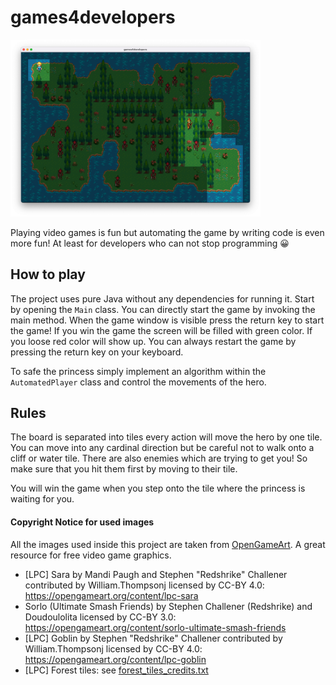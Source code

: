 # games4developers

<img src="/doc/preview.png" alt="Game Preview" width="400">

Playing video games is fun but automating the game by writing code is even more fun! 
At least for developers who can not stop programming :grinning:

## How to play
The project uses pure Java without any dependencies for running it. Start by opening the `Main` class.
You can directly start the game by invoking the main method. When the game window is visible press the
return key to start the game! If you win the game the screen will be filled with green color. If you
loose red color will show up. You can always restart the game by pressing the return key on your keyboard.

To safe the princess simply implement an algorithm within the `AutomatedPlayer` class and control
the movements of the hero. 

## Rules
The board
is separated into tiles every action will move the hero by one tile. You can move into any cardinal direction
but be careful not to walk onto a cliff or water tile. There are also enemies which are trying to get you!
So make sure that you hit them first by moving to their tile.

You will win the game when you step onto the tile where the princess is waiting for you.

#### Copyright Notice for used images
All the images used inside this project are taken from [OpenGameArt](https://opengameart.org/). A great
resource for free video game graphics.

- \[LPC\] Sara by Mandi Paugh and Stephen "Redshrike" Challener contributed by William.Thompsonj licensed by CC-BY 4.0: https://opengameart.org/content/lpc-sara
- Sorlo (Ultimate Smash Friends) by Stephen Challener (Redshrike) and Doudoulolita licensed by CC-BY 3.0: https://opengameart.org/content/sorlo-ultimate-smash-friends
- \[LPC\] Goblin by Stephen "Redshrike" Challener contributed by William.Thompsonj licensed by CC-BY 4.0: https://opengameart.org/content/lpc-goblin
- \[LPC\] Forest tiles: see [forest_tiles_credits.txt](/doc/forest_tiles_credits.txt)